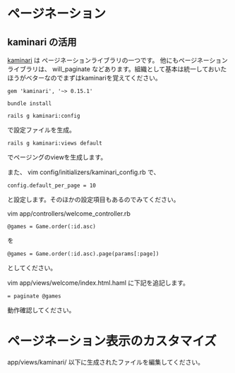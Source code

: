 

# ページネーション

## kaminari の活用

[kaminari](https://github.com/amatsuda/kaminari) は ページネーションライブラリの一つです。
他にもページネーションライブラリは、
will_paginate などあります。組織として基本は統一しておいたほうがベターなのでまずはkaminariを覚えてください。


```
gem 'kaminari', '~> 0.15.1'
```

```
bundle install
```


```
rails g kaminari:config
```
で設定ファイルを生成。

```
rails g kaminari:views default
```
でページングのviewを生成します。

また、
vim config/initializers/kaminari_config.rb
で、
```
config.default_per_page = 10 
```
と設定します。そのほかの設定項目もあるのでみてください。

vim app/controllers/welcome_controller.rb

```
@games = Game.order(:id.asc)
```
を
```
@games = Game.order(:id.asc).page(params[:page])
```
としてください。

vim app/views/welcome/index.html.haml 
に下記を追記します。
```
= paginate @games
```

動作確認してください。


# ページネーション表示のカスタマイズ

app/views/kaminari/
以下に生成されたファイルを編集してください。




